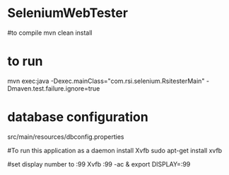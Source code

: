 # SeleniumWebTester

#to compile
mvn clean install

# to run
mvn exec:java -Dexec.mainClass="com.rsi.selenium.RsitesterMain" -Dmaven.test.failure.ignore=true

# database configuration
src/main/resources/dbconfig.properties

#To run this application as a daemon install Xvfb
sudo apt-get install xvfb

#set display number to :99
Xvfb :99 -ac &
export DISPLAY=:99


